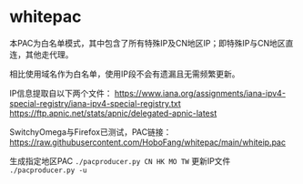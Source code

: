 # whitepac
本PAC为白名单模式，其中包含了所有特殊IP及CN地区IP；即特殊IP与CN地区直连，其他走代理。

相比使用域名作为白名单，使用IP段不会有遗漏且无需频繁更新。

IP信息提取自以下两个文件：
<https://www.iana.org/assignments/iana-ipv4-special-registry/iana-ipv4-special-registry.txt>
<https://ftp.apnic.net/stats/apnic/delegated-apnic-latest>

SwitchyOmega与Firefox已测试，PAC链接：
<https://raw.githubusercontent.com/HoboFang/whitepac/main/whiteip.pac>

生成指定地区PAC
`./pacproducer.py CN HK MO TW`
更新IP文件
`./pacproducer.py -u`

